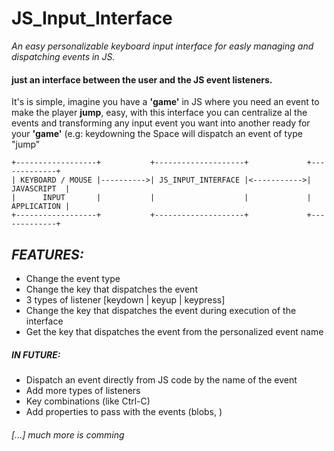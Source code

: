 # JS_Input_Interface
_An easy personalizable keyboard input interface for easly managing and dispatching events in JS._

#### just an interface between the user and the JS event listeners.

It's is simple, imagine you have a **'game'** in JS where you need an event to make the player **jump**, easy, with this interface you can centralize al the events and transforming any input event you want into another ready for your **'game'** (e.g: keydowning the Space will dispatch an event of type "jump"

```
+------------------+           +--------------------+             +-------------+
| KEYBOARD / MOUSE |---------->| JS_INPUT_INTERFACE |<----------->| JAVASCRIPT  |
|      INPUT       |           |                    |             | APPLICATION |
+------------------+           +--------------------+             +-------------+
```

_FEATURES:_
-
* Change the event type
* Change the key that dispatches the event
* 3 types of listener [keydown | keyup | keypress]
* Change the key that dispatches the event during execution of the interface
* Get the key that dispatches the event from the personalized event name

##### IN FUTURE:
* Dispatch an event directly from JS code by the name of the event
* Add more types of listeners
* Key combinations (like Ctrl-C)
* Add properties to pass with the events (blobs, )


###### [...] much more is comming
